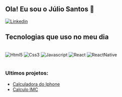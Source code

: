 ## Ola! Eu sou o Júlio Santos 👋

[![Linkedin](https://img.shields.io/badge/LinkedIn-0077B5?style=for-the-badge&logo=linkedin&logoColor=white)](http://www.linkedin.com/in/julio-saantos)

## Tecnologias que uso no meu dia

<div style="display: inline_block"></br>
    <img align="center" alt="Html5" src="https://img.shields.io/badge/HTML5-E34F26?style=for-the-badge&logo=html5&logoColor=white" >
    <img align="center" alt="Css3" src="https://img.shields.io/badge/CSS3-1572B6?style=for-the-badge&logo=css3&logoColor=white" >
    <img align="center" alt="Javascript" src="https://img.shields.io/badge/JavaScript-323330?style=for-the-badge&logo=javascript&logoColor=F7DF1E" >
    <img align="center" alt="React" src="https://img.shields.io/badge/React-20232A?style=for-the-badge&logo=react&logoColor=61DAFB" >
    <img align="center" alt="ReactNative" src="https://img.shields.io/badge/React_Native-20232A?style=for-the-badge&logo=react&logoColor=61DAFB" >
</div></br>


### Ultimos projetos:
- [Calculadora do Iphone](https://github.com/juliosaantos/calculadoraIphone)</br>
- [Calculo IMC](https://github.com/juliosaantos/calculoIMC)</br>
